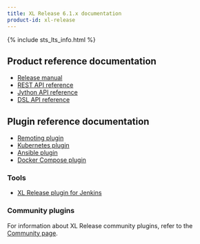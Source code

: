 ```yaml
---
title: XL Release 6.1.x documentation
product-id: xl-release
---
```


{% include sts_lts_info.html %}

## Product reference documentation

* [Release manual](releasemanual.html)
* [REST API reference](rest-api/)
* [Jython API reference](/jython-docs/#!/xl-release/6.1.x/)
* [DSL API reference](dsl-api)

## Plugin reference documentation

* [Remoting plugin](/xl-release/how-to/remoting-plugin.html)
* [Kubernetes plugin](/xl-release/how-to/kubernetes-plugin.html)
* [Ansible plugin](/xl-release/how-to/ansible-plugin.html)
* [Docker Compose plugin](/xl-release/how-to/docker-compose-plugin.html)

### Tools

* [XL Release plugin for Jenkins](https://wiki.jenkins-ci.org/display/JENKINS/XL+Release+Plugin)

### Community plugins

For information about XL Release community plugins, refer to the [Community page](/community/index.html).

